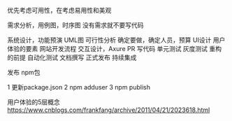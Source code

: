 优先考虑可用性，在考虑易用性和美观

需求分析，用例图，时序图
	没有需求就不要写代码

系统设计，功能预演
	UML图
	可行性分析
	确定要做，确定人员，预算
UI设计
	用户体验的要素
	网站开发流程
	交互设计，Axure PR
写代码
单元测试
	灰度测试
	重构的前提
	自动化测试
文档撰写
正式发布
持续集成

发布 npm包

1 更新package.json
2 npm adduser
3 npm publish

用户体验的5层概念
https://www.cnblogs.com/frankfang/archive/2011/04/21/2023618.html